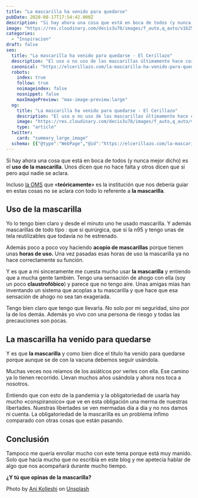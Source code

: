 ```yaml
---
title: "La mascarilla ha venido para quedarse"
pubDate: 2020-08-17T17:54:42.000Z
description: "Si hay ahora una cosa que está en boca de todos (y nunca mejor dicho) es el uso de la mascarilla. Unos dicen que no hace falta y otros dicen que si pero aquí nadie se aclara. Incluso la OMS que «teóricamente» es la institución que nos debería guiar en estas cosas no se aclara&hellip;"
image: "https://res.cloudinary.com/decis3u78/images/f_auto,q_auto/v1625696358/la-mascarilla/la-mascarilla.jpg?_i=AA"
categories:
  - "Inspiracion"
draft: false
seo:
  title: "La mascarilla ha venido para quedarse - El Cerillazo"
  description: "El uso o no uso de las mascarillas últimamente hace correr rios de tinta o bits digitales. A mi me da una sensación de claustrofobia. ¿Y a tí?"
  canonical: "https://elcerillazo.com/la-mascarilla-ha-venido-para-quedarse/"
  robots:
    index: true
    follow: true
    noimageindex: false
    nosnippet: false
    maxImagePreview: "max-image-preview:large"
  og:
    title: "La mascarilla ha venido para quedarse - El Cerillazo"
    description: "El uso o no uso de las mascarillas últimamente hace correr rios de tinta o bits digitales. A mi me da una sensación de claustrofobia. ¿Y a tí?"
    image: "https://res.cloudinary.com/decis3u78/images/f_auto,q_auto/v1625696358/la-mascarilla/la-mascarilla.jpg?_i=AA"
    type: "article"
  twitter:
    card: "summary_large_image"
  schema: [{"@type":"WebPage","@id":"https://elcerillazo.com/la-mascarilla-ha-venido-para-quedarse/","url":"https://elcerillazo.com/la-mascarilla-ha-venido-para-quedarse/","name":"La mascarilla ha venido para quedarse - El Cerillazo","isPartOf":{"@id":"https://elcerillazo.com/#website"},"primaryImageOfPage":{"@id":"https://elcerillazo.com/la-mascarilla-ha-venido-para-quedarse/#primaryimage"},"image":{"@id":"https://elcerillazo.com/la-mascarilla-ha-venido-para-quedarse/#primaryimage"},"thumbnailUrl":"https://res.cloudinary.com/decis3u78/images/f_auto,q_auto/v1625696358/la-mascarilla/la-mascarilla.jpg?_i=AA","datePublished":"2020-08-17T19:54:42+00:00","dateModified":"2021-07-07T22:02:27+00:00","author":{"@id":"https://elcerillazo.com/#/schema/person/368d5b496aeaf077b307f248a72abcd9"},"description":"El uso o no uso de las mascarillas últimamente hace correr rios de tinta o bits digitales. A mi me da una sensación de claustrofobia. ¿Y a tí?","breadcrumb":{"@id":"https://elcerillazo.com/la-mascarilla-ha-venido-para-quedarse/#breadcrumb"},"inLanguage":"es","potentialAction":[{"@type":"ReadAction","target":["https://elcerillazo.com/la-mascarilla-ha-venido-para-quedarse/"]}]},{"@type":"ImageObject","inLanguage":"es","@id":"https://elcerillazo.com/la-mascarilla-ha-venido-para-quedarse/#primaryimage","url":"https://res.cloudinary.com/decis3u78/images/f_auto,q_auto/v1625696358/la-mascarilla/la-mascarilla.jpg?_i=AA","contentUrl":"https://res.cloudinary.com/decis3u78/images/f_auto,q_auto/v1625696358/la-mascarilla/la-mascarilla.jpg?_i=AA","width":1200,"height":717,"caption":"La mascarilla ha venido para quedarse"},{"@type":"BreadcrumbList","@id":"https://elcerillazo.com/la-mascarilla-ha-venido-para-quedarse/#breadcrumb","itemListElement":[{"@type":"ListItem","position":1,"name":"Portada","item":"https://elcerillazo.com/"},{"@type":"ListItem","position":2,"name":"La mascarilla ha venido para quedarse"}]},{"@type":"WebSite","@id":"https://elcerillazo.com/#website","url":"https://elcerillazo.com/","name":"El Cerillazo","description":"De pequeño hacía hogueras y jugaba con cerillas","potentialAction":[{"@type":"SearchAction","target":{"@type":"EntryPoint","urlTemplate":"https://elcerillazo.com/?s={search_term_string}"},"query-input":{"@type":"PropertyValueSpecification","valueRequired":true,"valueName":"search_term_string"}}],"inLanguage":"es"},{"@type":"Person","@id":"https://elcerillazo.com/#/schema/person/368d5b496aeaf077b307f248a72abcd9","name":"montywp","url":"https://elcerillazo.com/author/montywp/"}]
---
```


Si hay ahora una cosa que está en boca de todos (y nunca mejor dicho) es el **uso de la mascarilla**. Unos dicen que no hace falta y otros dicen que si pero aquí nadie se aclara.

Incluso [la OMS](https://www.who.int/es) que «**teóricamente**» es la institución que nos debería guiar en estas cosas no se aclara con todo lo referente a **la mascarilla**.

## Uso de la mascarilla

Yo lo tengo bien claro y desde el minuto uno he usado mascarilla. Y además mascarillas de todo tipo : que si quirúrgica, que si la n95 y tengo unas de tela reutilizables que todavía no he estrenado.

Además poco a poco voy haciendo **acopio de mascarillas** porque tienen unas **horas de uso.** Una vez pasadas esas horas de uso la mascarilla ya no hace correctamente su función.

Y es que a mi sinceramente me cuesta mucho usar **la mascarilla** y entiendo que a mucha gente también. Tengo una sensación de ahogo con ella (soy un poco **claustrofóbico**) y parece que no tengo aire. Unas amigas mías han inventando un sistema que acoplas a tu mascarilla y que hace que esa sensación de ahogo no sea tan exagerada.

Tengo bien claro que tengo que llevarla. No solo por mi seguridad, sino por la de los demás. Además yo vivo con una persona de riesgo y todas las precauciones son pocas.

## La mascarilla ha venido para quedarse

Y es que **la mascarilla** y como bien dice el título ha venido para quedarse porque aunque se de con la vacuna debemos seguir usándola.

Muchas veces nos reíamos de los asiáticos por verles con ella. Ese camino ya lo tienen recorrido. Llevan muchos años usándola y ahora nos toca a nosotros.

Entiendo que con esto de la pandemia y la obligatoriedad de usarla hay mucho «conspiranoico» que ve en esta obligación una merma de nuestras libertades. Nuestras libertades se ven mermadas día a día y no nos damos ni cuenta. La obligatoriedad de la mascarilla es un problema ínfimo comparado con otras cosas que están pasando.

## Conclusión

Tampoco me quería enrollar mucho con este tema porque está muy manido. Solo que hacía mucho que no escribía en este blog y me apetecía hablar de algo que nos acompañará durante mucho tiempo.

**¿Y tú que opinas de la mascarilla?**

Photo by [Ani Kolleshi](https://unsplash.com/@anikolleshi?utm_source=unsplash&utm_medium=referral&utm_content=creditCopyText) on [Unsplash](https://unsplash.com/s/photos/face-mask?utm_source=unsplash&utm_medium=referral&utm_content=creditCopyText)